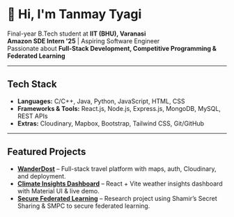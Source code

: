 # 👋 Hi, I'm Tanmay Tyagi  

Final-year B.Tech student at **IIT (BHU), Varanasi**  
**Amazon SDE Intern '25** | Aspiring Software Engineer  
Passionate about **Full-Stack Development, Competitive Programming & Federated Learning**  

---

## Tech Stack
- **Languages:** C/C++, Java, Python, JavaScript, HTML, CSS  
- **Frameworks & Tools:** React.js, Node.js, Express.js, MongoDB, MySQL, REST APIs  
- **Extras:** Cloudinary, Mapbox, Bootstrap, Tailwind CSS, Git/GitHub  

---

## Featured Projects
- [**WanderDost**](https://github.com/Tanmay-0101/WanderDost) – Full-stack travel platform with maps, auth, Cloudinary, and deployment.  
- [**Climate Insights Dashboard**](https://github.com/Tanmay-0101/Climate-Insights-Dashboard) – React + Vite weather insights dashboard with Material UI & live demo.  
- [**Secure Federated Learning**](https://github.com/Tanmay-0101/Secure_FL_DRDO) – Research project using Shamir’s Secret Sharing & SMPC to secure federated learning.  


